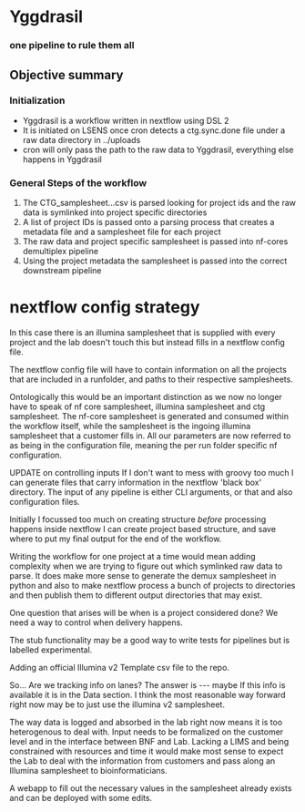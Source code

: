 # Yggdrasil

### one pipeline to rule them all

## Objective summary

### Initialization

* Yggdrasil is a workflow written in nextflow using DSL 2
* It is initiated on LSENS once cron detects a ctg.sync.done file under a raw data directory in ../uploads
* cron will only pass the path to the raw data to Yggdrasil, everything else happens in Yggdrasil

### General Steps of the workflow

1. The CTG_samplesheet...csv is parsed looking for project ids and the raw data is symlinked into project specific directories
2. A list of project IDs is passed onto a parsing process that creates a metadata file and a samplesheet file for each project
3. The raw data and project specific samplesheet is passed into nf-cores demultiplex pipeline
4. Using the project metadata the samplesheet is passed into the correct downstream pipeline


# nextflow config strategy

In this case there is an illumina samplesheet that is supplied with every project and 
the lab doesn't touch this but instead fills in a nextflow config file.

The nextflow config file will have to contain information on all the projects that are included
in a runfolder, and paths to their respective samplesheets.

Ontologically this would be an important distinction as we now no longer have to speak of
nf core samplesheet, illumina samplesheet and ctg samplesheet. The nf-core samplesheet is generated 
and consumed within the workflow itself, while the samplesheet is the ingoing illumina samplesheet that
a customer fills in. All our parameters are now referred to as being in the configuration file, meaning
the per run folder specific nf configuration.

UPDATE on controlling inputs
If I don't want to mess with groovy too much I can generate files that carry information in the nextflow 'black box'
directory. The input of any pipeline is either CLI arguments, or that and also configuration files. 

Initially I focussed too much on creating structure *before* processing happens
inside nextflow I can create project based structure, and save where to put my final
output for the end of the workflow.

Writing the workflow for one project at a time would mean
adding complexity when we are trying to figure out which
symlinked raw data to parse. It does make more sense to 
generate the demux samplesheet in python and also to make
nextflow process a bunch of projects to directories and then
publish them to different output directories that may exist.

One question that arises will be when is a project considered done?
We need a way to control when delivery happens.

The stub functionality may be a good way to write tests
for pipelines but is labelled experimental.

Adding an official Illumina v2 Template csv file to the repo.

So... Are we tracking info on lanes?
The answer is --- maybe
If this info is available it is in the Data section.
I think the most reasonable way forward right now may be to just
use the illumina v2 samplesheet.

The way data is logged and absorbed in the lab right now
means it is too heterogenous to deal with. Input needs to be
formalized on the customer level and in the interface
between BNF and Lab. Lacking a LIMS and being constrained
with resources and time it would make most sense to expect
the Lab to deal with the information from customers and
pass along an Illumina samplesheet to bioinformaticians.

A webapp to fill out the necessary values in the samplesheet
already exists and can be deployed with some edits.